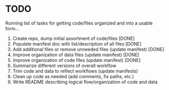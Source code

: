 # TODO

Running list of tasks for getting code/files organized and into a usable form...

1. Create repo, dump initial assortment of code/files [DONE]
2. Populate manifest doc with list/description of all files [DONE]
3. Add additional files or remove unneeded files (update manifest) [DONE]
4. Improve organization of data files (update manifest) [DONE]
5. Improve organization of code files (update manifest) [DONE]
6. Summarize different versions of overall workflow
7. Trim code and data to reflect workflows (update manifests)
8. Clean up code as needed (add comments, fix paths, etc.)
9. Write README describing logical flow/organization of code and data
